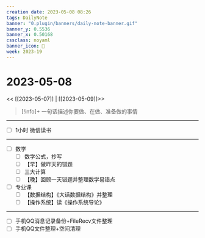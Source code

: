 ```yaml
---
creation date: 2023-05-08 08:26
tags: DailyNote
banner: "0.plugin/banners/daily-note-banner.gif"
banner_y: 0.5536
banner_x: 0.50168
cssclass: noyaml
banner_icon: 💌
week: 2023-19
---
```


# 2023-05-08

<< [[2023-05-07]] | [[2023-05-09]]>>


> [!info]+ 一句话描述你要做、在做、准备做的事情
> 

---

- [ ] 1小时 微信读书

---

- [ ] 数学
	- [ ] 数学公式，抄写
	- [ ] 【早】做昨天的错题
	- [ ] 三大计算
	- [ ] 【晚】回顾一天错题并整理数学易错点
- [ ] 专业课
	- [ ] 【数据结构】《大话数据结构》并整理
	- [ ] 【操作系统】读《操作系统导论》

---

- [ ] 手机QQ消息记录备份+FileRecv文件整理
- [ ] 手机QQ文件整理+空间清理